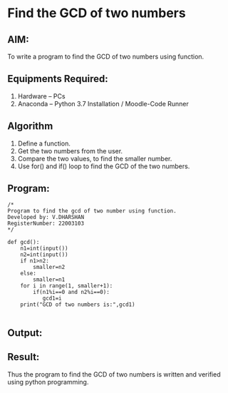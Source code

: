 # Find the GCD of two numbers

## AIM:
To write a program to find the GCD of two numbers using function.

## Equipments Required:
1. Hardware – PCs
2. Anaconda – Python 3.7 Installation / Moodle-Code Runner

## Algorithm
1. Define a function.
2. Get the two numbers from the user.
3. Compare the two values, to find the smaller number.
4. Use for() and if() loop to find the GCD of the two numbers.

## Program:
```
/*
Program to find the gcd of two number using function.
Developed by: V.DHARSHAN
RegisterNumber: 22003103
*/
```
```
def gcd():
    n1=int(input())
    n2=int(input())
    if n1>n2:
        smaller=n2
    else:
        smaller=n1
    for i in range(1, smaller+1):
        if(n1%i==0 and n2%i==0):
           gcd1=i
    print("GCD of two numbers is:",gcd1) 
    
 ```

## Output:





## Result:
Thus the program to find the GCD of two numbers is written and verified using python programming.
